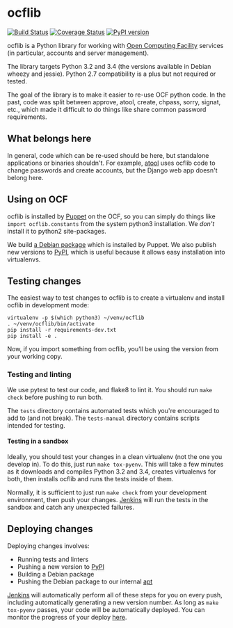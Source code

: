 ocflib
======
[![Build Status](https://jenkins.ocf.berkeley.edu/buildStatus/icon?job=ocflib-test)](https://jenkins.ocf.berkeley.edu/view/ocflib-deploy/)
[![Coverage Status](https://coveralls.io/repos/ocf/ocflib/badge.svg?branch=HEAD&service=github)](https://coveralls.io/github/ocf/ocflib?branch=HEAD)
[![PyPI version](https://badge.fury.io/py/ocflib.svg)](https://pypi.python.org/pypi/ocflib)

ocflib is a Python library for working with [Open Computing Facility][ocf]
services (in particular, accounts and server management).

The library targets Python 3.2 and 3.4 (the versions available in Debian wheezy
and jessie). Python 2.7 compatibility is a plus but not required or tested.

The goal of the library is to make it easier to re-use OCF python code. In the
past, code was split between approve, atool, create, chpass, sorry, signat,
etc., which made it difficult to do things like share common password
requirements.

## What belongs here

In general, code which can be re-used should be here, but standalone
applications or binaries shouldn't. For example, [atool][atool] uses ocflib
code to change passwords and create accounts, but the Django web app doesn't
belong here.

## Using on OCF

ocflib is installed by [Puppet][puppet] on the OCF, so you can simply do things
like `import ocflib.constants` from the system python3 installation. We *don't*
install it to python2 site-packages.

We build [a Debian package][debian-pkg] which is installed by Puppet. We also
publish new versions to [PyPI][pypi], which is useful because it allows easy
installation into virtualenvs.

## Testing changes

The easiest way to test changes to ocflib is to create a virtualenv and install
ocflib in development mode:

    virtualenv -p $(which python3) ~/venv/ocflib
    . ~/venv/ocflib/bin/activate
    pip install -r requirements-dev.txt
    pip install -e .

Now, if you import something from ocflib, you'll be using the version from your
working copy.

### Testing and linting

We use pytest to test our code, and flake8 to lint it. You should run `make
check` before pushing to run both.

The `tests` directory contains automated tests which you're encouraged to add
to (and not break). The `tests-manual` directory contains scripts intended for
testing.

#### Testing in a sandbox

Ideally, you should test your changes in a clean virtualenv (not the one you
develop in). To do this, just run `make tox-pyenv`. This will take a few
minutes as it downloads and compiles Python 3.2 and 3.4, creates virtualenvs
for both, then installs ocflib and runs the tests inside of them.

Normally, it is sufficient to just run `make check` from your development
environment, then push your changes. [Jenkins][jenkins] will run the tests in
the sandbox and catch any unexpected failures.

## Deploying changes

Deploying changes involves:

* Running tests and linters
* Pushing a new version to [PyPI][pypi]
* Building a Debian package
* Pushing the Debian package to our internal [apt][apt]

[Jenkins][jenkins] will automatically perform all of these steps for you on
every push, including automatically generating a new version number. As long as
`make tox-pyenv` passes, your code will be automatically deployed. You can
monitor the progress of your deploy [here][jenkins].

[ocf]: https://www.ocf.berkeley.edu/
[atool]: https://github.com/ocf/atool/
[puppet]: https://github.com/ocf/puppet/
[pypi]: https://pypi.python.org/pypi/ocflib
[apt]: http://apt.ocf.berkeley.edu/
[jenkins]: https://jenkins.ocf.berkeley.edu/view/ocflib-deploy/
[debian-pkg]: http://apt.ocf.berkeley.edu/pool/main/o/ocflib/
